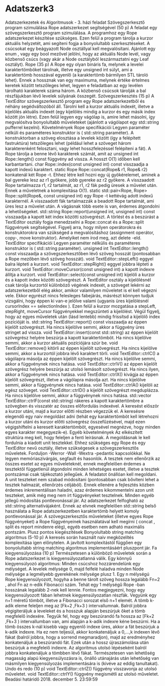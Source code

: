 # Adatszerk3
Adatszerkezetek és Algoritmusok - 3. házi feladat
Szövegszerkesztő program szimulálása Rope
adatszerkezet segítségével (50 p)
A feladat egy szövegszerkesztő program szimulálása. A programhoz egy Rope adatszerkezet
készítése szükséges. Ezen felül a program tárolja a kurzor aktuális helyzetét, ami segíteni fogja a
bonyolultabb szerkesztéseket. A csúcsokat egy beágyazott Node osztállyal kell megvalósítani.
Ajánlott egy enum , vagy egy bool mezővel jelölni, hogy az aktuális Node levél, vagy közbenső
csúcs (vagy akár a Node osztályból leszármaztatni egy Leaf osztályt).
Rope (35 p)
A Rope egy olyan bináris fa, melynek a levelei karaktertömböket tárolnak, illetve egy unsigned
int súlyt, ami a karaktertömb hosszával egyenlő (a karaktertömb bármilyen STL tároló lehet).
Ennek a hossznak van egy maximuma, melynek értéke értelmes keretek között tetszőleges lehet,
legyen e feladatban az egy levélen tárolható karakterek száma három. A közbenső csúcsok
tárolják a bal részfájukban lévő levelek súlyának összegét.
Szövegszerkesztés (15 p)
A TextEditor szövegszerkesztő program egy Rope adatszerkezetből és néhány
segédváltozóból áll. Tárolni kell a kurzor aktuális indexét, illetve a kijelölés aktuális indexét (egy
kijelölés mindig a kurzor és egy másik index között jön létre). Ezen felül legyen egy vágólap is,
amire lehet másolni, így megvalósítva bonyolultabb műveleteket (ajánlott a vágólapot egy
std::string pufferrel kezelni).
Követelmények
Rope specifikációi
Legyen paraméter nélküli és paraméteres konstruktor is ( std::string paraméter). A
konstruktorban a szöveg elosztása a levelek között (így a felépített fastruktúra) tetszőleges
lehet (például lehet a szöveget három karakterenként felosztani, vagy lehet hosszfelezéssel
felépíteni a fát).
A Rope tárolja a benne lévő karakterek számát, amit az unsigned int Rope::length()
const függvény ad vissza. A hosszt O(1) időben kell karbantartani.
char Rope::index(const unsigned int) const visszaadja a kapott indexű karaktert.
static Rope Rope::concat(Rope& r1, Rope& r2) konkatenál két Rope -t. Ehhez létre kell
hozni egy új gyökérelemet, aminek a bal gyereke lesz az r1 gyökere, jobb gyereke az r2
gyökere. A visszaadott Rope tartalmazza r1, r2 tartalmát, az r1, r2 fák pedig üresek a
művelet után. Ennek a műveletnek a komplexitása O(1).
static std::pair<Rope, Rope> Rope::split(Rope&, const unsigned int) egy Rope -t
kettévág adott indexű karakternél. A visszaadott fák tartalmazzák a beadott Rope tartalmát,
ami üres lesz a művelet után. A vágásnak több esete is van, érdemes átgondolni a
lehetőségeket.
std::string Rope::report(unsigned int, unsigned int) const visszaadja a kapott két
index közötti szövegrészt.
A törlést és a beszúrást a TextEditor osztály fogja menedzselni a Rope::concat és a
Rope::split függvények segítségével.
Figyelj arra, hogy milyen operátorokra és konstruktorokra van szükséged a megvalósításhoz
(assignment operátor, copy-, move konstruktor). Amelyiket nem írod meg, azt delete -eld.
TextEditor specifikációi
Legyen paraméter nélkülis és paraméteres konstruktor is ( std::string paraméter).
unsigned int TextEditor::length() const visszaadja a szövegszerkesztőben lévő
szöveg hosszát (pontosabban a Rope mezőben lévő szöveg hosszát).
void TextEditor::stepLeft() eggyel balra lépteti a kurzort.
void TextEditor::stepRight() eggyel jobbra lépteti a kurzort.
void TextEditor::moveCursor(const unsigned int) a kapott indexre állítja a kurzort.
void TextEditor::select(const unsigned int) kijelöli a kurzor és a kapott index közötti
szövegrészt. A TextEditor osztály a kijelölésnél csak tárolja kurzortól különböző végének
indexét, a szöveget lekérni az adatszerkezetből elég akkor, amikor valamilyen műveletet is el
kell végezni vele. Ekkor egyrészt nincs felesleges fabejárás, másrészt könnyen tudjuk
vizsgálni, hogy éppen ki van-e jelölve valami (ugyanis üres kijelölésnél cursorIndex ==
selectionIndex ). Ezen felül a kurzor mozgatása a stepLeft, stepRight, moveCursor
függvényekkel megszünteti a kijelölést. Végül figyelj, hogy az egyes műveletek után (lásd
lentebb) mindig frissítsd a kijelölő index pozícióját is.
std::string TextEditor::report() const visszaadja az éppen kijelölt szövegrészt. Ha
nincs kijelölve semmi, akkor a függvény üres stringet ad vissza.
void TextEditor::insert(const std::string) az éppen kijelölt szövegrész helyére
beszúrja a kapott karaktertömböt. Ha nincs kijelölve semmi, akkor a kurzor aktuális
pozíciójára szúr be.
void TextEditor::remove() kitörli az éppen kijelölt szövegrészt. Ha nincs kijelölve semmi,
akkor a kurzortól jobbra lévő karaktert törli.
void TextEditor::ctrlC() a vágólapra másolja az éppen kijelölt szövegrészt. Ha nincs
kijelölve semmi, akkor a függvénynek nincs hatása.
void TextEditor::ctrlV() az éppen kijelölt szövegrész helyére beszúrja az utolsó lemásolt
szövegrészt. Ha nincs ilyen, akkor a függvénynek nincs hatása.
void TextEditor::ctrlX() kivágja az éppen kijelölt szövegrészt, illetve a vágólapra
másolja azt. Ha nincs kijelölve semmi, akkor a függvénynek nincs hatása.
void TextEditor::ctrlA() kijelöli az egész szöveget.
void TextEditor::ctrlD() a kijelölt szövegrészt megduplázza. Ha nincs kijelölve semmi,
akkor a függvénynek nincs hatása.
std::vector<unsigned int> TextEditor::ctrlF(const std::string) rákeres a kapott
karaktertömbre a szövegben és visszatér az összes előfordulás indexével. A keresést először
a kurzor utáni, majd a kurzor előtti részben végezzük el. A keresésre elegendő egy naiv
megoldást adni (tehát egy karaktertömböt kell létrehozni a kurzor utáni és kurzor előtti
szövegrész összefűzésével, majd ezen végigshiftelni a keresett karaktertömböt, egyesével
megnézve, hogy minden egyes karakter megegyezik-e).
Egyéb követelmények
Az elkészített struktúra meg kell, hogy feleljen a fenti leírásnak.
A megoldásnak le kell fordulnia a kiadott unit tesztekkel. Ehhez szükséges egy Rope és egy
TextEditor nevű osztály, illetve szükségesek a szövegszerkesztős műveletek.
Forduljon -Werror -Wall -Wextra -pedantic kapcsolókkal.
Ne legyen memóriaszivárgás, segfault és hasonlók.
A tesztek nem ellenőrzik az összes esetet az egyes műveleteknél, ennek megfelelően
érdemes a tesztektől függetlenül átgondolni minden lehetséges esetet, illetve a tesztek
pontszámai csak tájékoztató jellegűek.
A feladatot önállóan kell megoldani.
A unit teszteket nem szabad módosítani (pontosabban csak bővíteni lehet a tesztek
halmazát, ellenőrzés céljából). Ennek ellenére a fejlesztés közben érdemes inkrementálisan
haladni, azaz érdemes kikommentelni azon unit teszteket, amik még meg nem írt
függvényeket tesztelnek. Minden egyéb jellegű módosítás pontlevonással jár.
Az adatszerkezet felfogható az std::string alternatívájaként. Ennek az elvnek megfelelően
std::string belső használata a Rope adatszerkezetben karaktertömb helyett komoly
pontlevonással jár.
A szövegszerkesztős műveleteket (illetve egyes Rope függvényeket) a Rope függvényeinek
használatával kell megírni ( concat , split és report mindenre elég), egyéb esetben nem
adható maximális pontszám.
Plusz pontos kiegészítések
Bonyolultabb string matching algoritmus (5-10 p)
A keresés során használt naiv megközelítés komplexitása igen előnytelen. A javított
komplexitástól függően egy bonyolultabb string matching algoritmus implementásáért pluszpont
jár.
Fa kiegyensúlyozása (10 p)
Természetesen a különböző műveletek során a Rope adatszerkezet is kiegyensúlyozatlanná
válik. Egy könnyű kiegyensúlyozó algoritmus:
Minden csúcshoz hozzárendelünk egy mélységet. A levelek mélysége 0, majd felfelé haladva
minden Node mélysége a legmélyebb gyerekének mélysége plusz 1. Egy n mélységú Rope
kiegyensúlyozott, hogyha a benne tárolt szöveg hossza legalább Fn+2
, ahol Fn
az n-edik
Fibonacci szám. Tehát egy 1 mélységű Rope -ban hosszának legalább 2-nek kell lennie.
Fontos megjegyezni, hogy egy kiegyensúlyozott fában lehetnek kiegyensúlyozatlan részfák.
Vegyünk egy n+1 méretű tömböt, illetve a Fibonacci sorozat első n+1 elemét. A tömb k-adik
eleme feleljen meg az [Fk+2
,Fk+3
) intervallumnak.
Balról jobbra végigiteráljuk a leveleket és a hosszuk alapján beszúrjuk őket a tömb megfelelő
indexére. Tegyük fel, hogy egy beszúrandó fa hossza az [Fk+2
,Fk+3
) intervallumban van, ami
alapján a k-adik indexre kéne beszúrni. Ha a tömb összes k-nál kisebb vagy egyenlő indexe
üres, akkor a fát beszúrjuk a k-adik indexre. Ha ez nem teljesül, akkor konkatenáljuk a 0,…,k
indexen lévő fákat (balról jobbra, hogy a sorrend megmaradjon), majd az eredményhez
konkatenáljuk a beszúrandó fát. Ezek után a hossz újraszámolása után beszúrjuk a
megfelelő indexre.
Az algoritmus utolsó lépéseként balról jobbra konkatenáljuk a tömbben lévő fákat.
Természetesen van lehetőség magasság alapú kiegyensúlyozásra is, önálló utánajárás után
lehetőség van másmilyen kiegyensúlyozás implementására is (kivéve az eddig tanultakat).
Undo és redo (10 p)
void TextEditor::ctrlZ() függvény visszavonja az utolsó műveletet.
void TextEditor::ctrlY() függvény megismétli az utolsó műveletet.
Beadási határidő 2018. december 5. 23:59:59

